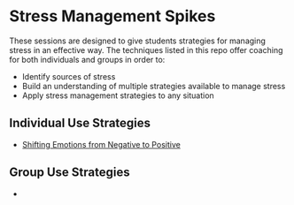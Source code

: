 # Stress Management Spikes
These sessions are designed to give students strategies for managing stress in an effective way. The techniques listed in this repo offer coaching for both individuals and groups in order to:

* Identify sources of stress
* Build an understanding of multiple strategies available to manage stress
* Apply stress management strategies to any situation

## Individual Use Strategies
* [Shifting Emotions from Negative to Positive]()

## Group Use Strategies
* 
